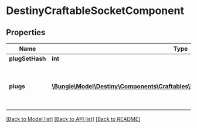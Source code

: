 # DestinyCraftableSocketComponent

## Properties
Name | Type | Description | Notes
------------ | ------------- | ------------- | -------------
**plugSetHash** | **int** |  | [optional] 
**plugs** | [**\Bungie\Model\Destiny\Components\Craftables\DestinyCraftableSocketPlugComponent[]**](DestinyCraftableSocketPlugComponent.md) | Unlock state for plugs in the socket plug set definition | [optional] 

[[Back to Model list]](../README.md#documentation-for-models) [[Back to API list]](../README.md#documentation-for-api-endpoints) [[Back to README]](../README.md)


